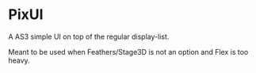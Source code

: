 # PixUI

A AS3 simple UI on top of the regular display-list.

Meant to be used when Feathers/Stage3D is not an option and Flex is too heavy.
